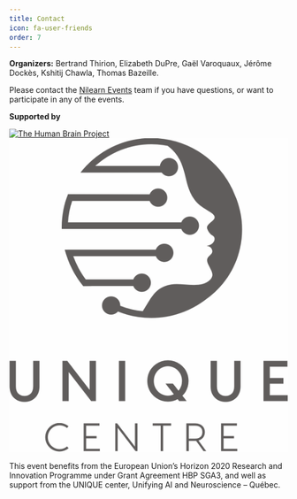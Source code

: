 ```yaml
---
title: Contact
icon: fa-user-friends
order: 7
---
```


**Organizers:** Bertrand Thirion, Elizabeth DuPre, Gaël Varoquaux, Jérôme Dockès, Kshitij Chawla, Thomas Bazeille.

Please contact the [Nilearn Events](mailto:nilearn.events@gmail.com) team if you have questions, or want to participate in any of the events.

**Supported by**

[![The Human Brain
Project](https://sos-ch-dk-2.exo.io/public-website-production/img/HBP.png)](https://www.humanbrainproject.eu/en/)
<a
href="http://www.frqnt.gouv.qc.ca/en/la-recherche/la-recherche-financee-par-le-frqnt/regroupements-de-chercheurs/groupe/unifying-ai-and-neuroscience--quebec-unique--pb56gail1573584475020" height="75px">
<img src="unique-logo.png" alt='Unifying AI and Neuroscience – Québec
(UNIQUE)'></a>

This event benefits from the European Union’s Horizon 2020 Research and
Innovation Programme under Grant Agreement HBP SGA3, and well as support
from the UNIQUE center, Unifying AI and Neuroscience – Québec.
